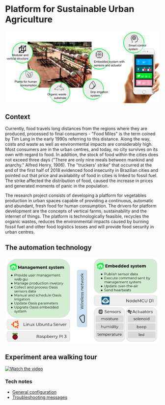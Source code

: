 # Platform for Sustainable Urban Agriculture

![platform overview](docs/img/platform.png)

## Context
Currently, food travels long distances from the regions where they are produced, processed to final consumers - "Food Miles" is the term coined by Tim Lang in the early 1990s referring to this distance. Along the way, costs and waste as well as environmental impacts are considerably high. Most consumers are in the urban centres, and today, no city survives on its own with regard to food. In addition, the stock of food within the cities does not exceed three days ("There are only nine meals between mankind and anarchy." Alfred Henry, 1906). The "truckers' strike" that occurred at the end of the first half of 2018 evidenced food insecurity in Brazilian cities and pointed out that price and availability of food in cities is linked to fossil fuel. The strike affected the distribution of food, caused the increase in prices and generated moments of panic in the population.

The research project consists of developing a platform for vegetables production in urban spaces capable of providing a continuous, automatic and abundant, fresh food for human consumption. The drivers for platform development are the concepts of vertical farms, sustainability and the internet of things. The platform is technologically feasible, recycles the organic wastes, reduces the environmental impacts caused by burning fossil fuel and other food logistics losses and will provide food security in urban centres.

## The automation technology
![technology overview](docs/img/technology_overview.png)

## Experiment area walking tour
[![Watch the video](docs/imgwalking_tour_thumbnail.jpg)](https://www.youtube.com/embed/4msqJkM3aCQ)

### Tech notes

* [General configuration](docs/CONFIGURATION.md)
* [Troubleshooting messages](docs/TROUBLESHOOTING.md)
